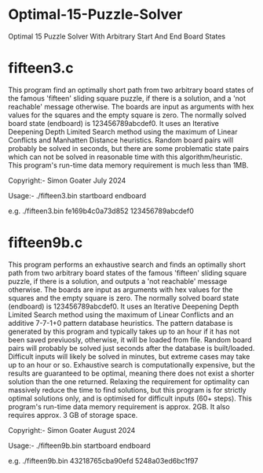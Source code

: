 # Optimal-15-Puzzle-Solver
Optimal 15 Puzzle Solver With Arbitrary Start And End Board States

fifteen3.c
==========

This program find an optimally short path from two arbitrary board states of the famous 'fifteen' sliding square puzzle, if there is a solution, and a 'not reachable' message otherwise. The boards are input as arguments with hex values for the squares and the empty square is zero. The normally solved board state (endboard) is 123456789abcdef0. It uses an Iterative Deepening Depth Limited Search method using the maximum of Linear Conflicts and Manhatten Distance heuristics. Random board pairs will probably be solved in seconds, but there are some problematic state pairs which can not be solved in reasonable time with this algorithm/heuristic. This program's run-time data memory requirement is much less than 1MB.

Copyright:- Simon Goater July 2024

Usage:- ./fifteen3.bin startboard endboard

e.g. ./fifteen3.bin fe169b4c0a73d852 123456789abcdef0

fifteen9b.c
===========

This program performs an exhaustive search and finds an optimally short path from two arbitrary board states of the famous 'fifteen' sliding square puzzle, if there is a solution, and outputs a 'not reachable' message otherwise. The boards are input as arguments with hex values for the squares and the empty square is zero. The normally solved board state (endboard) is 123456789abcdef0. It uses an Iterative Deepening Depth Limited Search method using the maximum of Linear Conflicts and an additive 7-7-1+0 pattern database heuristics.
The pattern database is generated by this program and typically takes up to an hour if it has not been saved previuosly, otherwise, it will be loaded from file. Random board pairs will probably be solved just seconds after the database is built/loaded. Difficult inputs will likely be solved in minutes, but extreme cases may take up to an hour or so. Exhaustive search is computationally expensive, but the results are guaranteed to be optimal, meaning there does not exist a shorter solution than the one returned. Relaxing the requirement for optimality can massively reduce the time to find solutions, but this program is for strictly optimal solutions only, and is optimised for difficult inputs (60+ steps). This program's run-time data memory requirement is approx. 2GB. It also requires approx. 3 GB of storage space.

Copyright:- Simon Goater August 2024

Usage:- ./fifteen9b.bin startboard endboard

e.g. ./fifteen9b.bin 43218765cba90efd 5248a03ed6bc1f97

